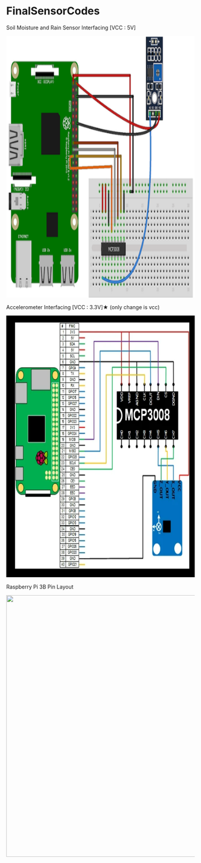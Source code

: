 # FinalSensorCodes
Soil Moisture and Rain Sensor Interfacing [VCC : 5V]

<img src="https://github.com/bineeth7/FinalSensorCodes/blob/main/SoilMoistureInterfacing.png" width="700" height="700" />


Accelerometer Interfacing [VCC : 3.3V]★ (only change is vcc)

<img src="https://github.com/bineeth7/FinalSensorCodes/blob/main/AccelerometerInterfacing.png" width="700" height="700" />


Raspberry Pi 3B Pin Layout

<img src="[https://github.com/bineeth7/FinalSensoCodes/blob/main/raspi3bpinlayout.png](https://github.com/bineeth7/FinalSensorCodes/blob/main/raspi3bpinlayout.png)" width="700" height="700" />
